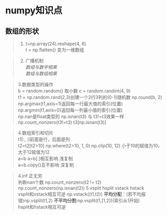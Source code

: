 # numpy知识点
## 数组的形状
> 1. t=np.array(24).reshape(4, 6)  
t = np.flatten()   变为一维数组  


> 2. 广播机制  
*数组与数字相乘*   
*数组与数组相乘*

> 3.数据类型的操作  
b = random.random() 取小数
c = random.randint(4, 9)   
t1 = np.random.rand(2,3)创建一个2行3列的(0-1)随机数 
np.round(b, 2)   
np.argmax(t1,axis=1)返回每一行最大值的索引(位置)
np.argmin(t1,axis=0)返回每一列最小值的索引(位置)  
np.nan是float类型的  np.isnan(t3)  与 t3!=t3效果一样  
np.count_nonzero(t3!=t3)  t3[np.isnan(t3)]


> 4.数组索引和切片  
t1[:, :]前面是行，后面是列  
t2=t2[t2>10]  np.where(t2>10, 1, 0)  np.clip(10, 12) 小于10的赋值为10，大于12赋值为12  
a=b a=b[:]相互影响 浅复制  
a=b.copy()互不影响 深复制

> 4.inf 正无穷  
判断nan个数 np.count_nonzero(t2 != t2)   np.count_nonzero(np.isnan(t2))
> 5.vsplit hsplit vstack hstack  
vsplit和vstack相互可逆  np.vstack((t1,t2)) **平均分配**：(若不均报错)np.vsplit(t1,2) **不平均分割**:np.vsplit(t1,[1,2])(索引从1开始)  
hsplit和hstack相互可逆